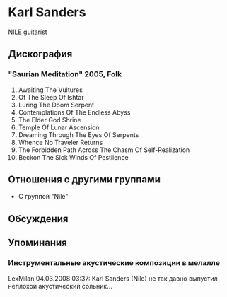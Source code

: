 # Karl Sanders

NILE guitarist

## Дискография

### "Saurian Meditation" 2005, Folk

01. Awaiting The Vultures
02. Of The Sleep Of Ishtar
03. Luring The Doom Serpent
04. Contemplations Of The Endless Abyss
05. The Elder God Shrine
06. Temple Of Lunar Ascension
07. Dreaming Through The Eyes Of Serpents
08. Whence No Traveler Returns
09. The Forbidden Path Across The Chasm Of
Self-Realization
10. Beckon The Sick Winds Of Pestilence


## Отношения с другими группами

* C группой "Nile" 

## Обсуждения


## Упоминания

### Инструментальные акустические композиции в мелалле

LexMilan 04.03.2008 03:37:
Karl Sanders (Nile) не так давно выпустил неплохой акустический сольник...

